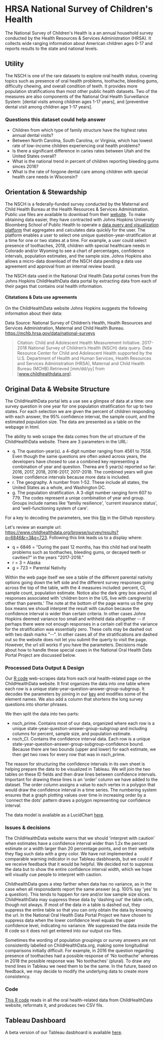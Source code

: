 # HRSA National Survey of Children's Health

The National Survey of Children's Health is a an annual household survey conducted by the Health Resources & Services Administration (HRSA). It collects wide ranging information about American children ages 0-17 and reports results to the state and national levels. 

## Utility

The NSCH is one of the rare datasets to explore oral health status, covering topics such as presence of oral health problems, toothache, bleeding gums, difficulty chewing, and overall condition of teeth. It provides more population stratifications than most other public health datasets. Two of the measures are also components of the National Oral Health Surveillance System: [dental visits among children ages 1-17 years], and [preventive dental visit among children age 1-17 years].


### Questions this dataset could help answer

* Children from which type of family structure have the highest rates annual dental visits?
* Between North Carolina, South Carolina, or Virginia, which has lowest rate of low-income children experiencing oral health problems?
* Is there a significant difference in caries rates between Utah and the United States overall?
* What is the national trend in percent of children reporting bleeding gums sinces 2016?
* What is the rate of forgone dental care among children with special health care needs in Wisconsin?

## Orientation & Stewardship  

The NSCH is a federally-funded survey conducted by the Maternal and Child Health Bureau at the Health Resources & Services Administration. Public use files are available to download from their [website](https://www.census.gov/programs-surveys/nsch.html). To make obtaining data easier, they have contracted with Johns Hopkins University Bloomberg School of Public Health to operate a [data query and visualization platform](https://www.childhealthdata.org/) that aggregates and calculates data quickly for the user. The platform enables a user to select one unique question-year-stratification at a time for one or two states at a time. For example, a user could select presence of toothaches, 2018, children with special healthcare needs in Colorado and/or Wyoming to see a chart of percentages, confidence intervals, population estimates, and the sample size. Johns Hopkins also allows a micro-data download of the NSCH data pending a data use agreement and approval from an internal review board.

The NSCH data used in the National Oral Health Data portal comes from the Johns Hopkins ChildHealthData data portal by extracting data from each of their pages that contains oral health information.

#### Citatations & Data use agreements

On the ChildHealthData website Johns Hopkins suggests the following information about their data:

Data Source: National Survey of Children’s Health, Health Resources and Services Administration, Maternal and Child Health Bureau. https://mchb.hrsa.gov/data/national-surveys

>Citation: Child and Adolescent Health Measurement Initiative. 2017-2018 National Survey of Children’s Health (NSCH) data query. Data Resource Center for Child and Adolescent Health supported by the U.S. Department of Health and Human Services, Health Resources and Services Administration (HRSA), Maternal and Child Health Bureau (MCHB).Retrieved [mm/dd/yy] from [www.childhealthdata.org].

## Original Data & Website Structure

The ChildHealthData portal lets a use see a glimpse of data at a time: one survey question in one year for one population stratification for up to two states. For each selection we are given the percent of children responding with each answer, the 95% confidence interval, the sample count, and the estimated population size. The data are presented as a table on the webpage in html.

The ability to web scrape the data comes from the url structure of the ChildHealthData website. There are 3 parameters in the URL: 
* q. The question-year(s). a 4-digit number ranging from 4561 to 7558. Even though the same questions are often asked across years, the developers have chosed to use a combined key representing a combination of year and question. Therea are 5 year(s) reported so far: 2016, 2017, 2018, 2016-2017, 2017-2018. The combined years will give lower confidence intervals because more data is included. 
* r. The geography. A number from 1-52. These include all states, the United States as a whole, and Washington DC.
* g. The population stratification. A 3-digit number ranging form 607 to 779. The codes represent a uniqe combination of year and group. Groups include names like 'familiy resilience', 'current insurance status', and 'well-functioning system of care'.

For a key to decoding the parameters, see this [file](https://github.com/PositiveSumData/NationalOralHealthDataPortal/blob/master/Data/National_Survey_of_Childrens_Health/Key.xlsx) in the Github repository.

Let's review an example url: https://www.childhealthdata.org/browse/survey/results?q=6846&r=3&g=723. Following this link leads us to a display where:
* q = 6846 = "During the past 12 months, has this child had oral health problems such as toothaches, bleeding gums, or decayed teeth or cavities?" in the years "2017-2018."
* r = 3 = Alaska
* g = 723 = Parental Nativity

Within the web page itself we see a table of the different parental nativity options going down the left side and the different survey responses going across the top of the table, with the 4 measures included: percent, CI, sample count, population estimate. Notice also the dark grey box around all responses associated with 'children born in the US, live with caregiver(s) other than parents.' The note at the bottom of the page warns us the grey box means we shoudl interpret the result with caution because the confidence interval is wider than certain criteria. In other cases Johns Hopkins deemed variance too small and withheld data altogether -- if perhaps there were not enough responses in a certain cell that the variance for the stratification was essentially zero. These cells may be dashed out with two dash marks "--". In other cases all of the stratifications are dashed out so the website does not let you submit the querty to visit the page. However, the url sill works if you have the parameters. Decisions made about how to handle these special cases in the National Oral Health Data Portal Project are discussed below. 

### Processed Data Output & Design
Our [R code](https://github.com/PositiveSumData/NationalOralHealthDataPortal/blob/master/Data/National_Survey_of_Childrens_Health/NSCH%20r%20code.R) web-scrapes data from each oral health-related page on the ChildHealthData website. It first organizes the data into one table where each row is a unique state-year-question-answer-group-subgroup. It decodes the parameters by joining in our [key](https://github.com/PositiveSumData/NationalOralHealthDataPortal/blob/master/Data/National_Survey_of_Childrens_Health/Key.xlsx) and modifies some of the element names. We also add a column that shortens the long survey questions into shorter phrases.

We then split the data into two parts: 
* nsch_prime. Contains most of our data, organized where each row is a unique state-year-question-answer-group-subgroup and including columns for percent, sample size, and population estimate.
* nsch_CI. Contains the confidence interval data. Each row is a unique state-year-question-answer-group-subgroup-confidence bound. Because there are two bounds (upper and lower) for each estimate, we then get two rows for every row that was in nsch_prime. 

The reason for structuring the confidence intervals in its own sheet is helping prepare the data to be visualized in Tableau. We will join the two tables on these ID fields and then draw lines between confidence intervals. Important for drawing these lines is an 'order' column we have added to the dataset. The order column assigns a value to each vertex in a polygon that would draw the confidence interval in a time series. The numbering system ensures that a graph plotting values over time in increasing order by a 'connect the dots' pattern draws a polygon representing our confidence interval.

The data model is available as a LucidChart [here](https://app.lucidchart.com/invitations/accept/bec22ad3-1e54-4bcc-b82a-7a82d09bf4a6). 

### Issues & decisions

The ChildHealthData website warns that we should 'interpret with caution' when estimates have a confidence interval wider than 1.2x the percent estimate or a width larger than 20 percentage points, and on their website they flag such data with a grey color. We have not implemented a comparable warning indicator in our Tableau dasbhoards, but we could if we receive feedback that it would be helpful. We decided not to suppress the data but to show the entire confidence interval width, which we hope will visually cue people to interpret with caution.

ChildhealthData goes a step farther when data has no variance, as in the case when all responsdants report the same answer (e.g. 100% say 'yes' to a question). This tends to happen for rare and/or low sample size slices. ChildHealthData may suppress these data by 'dashing out' the table cells, though not always. If most of the data in a table is dashed out, they suppress the entire table so that you can only obtain the data by knowing the url. In the National Oral Health Data Portal Project we have chosen to suppress data when the lower confidence level equals the upper confidence level, indicating no variance. We suppressed the data inside the R code so it does not get entered into our output csv files. 

Sometimes the wording of population groupings or survey answers are not consistently labelled on ChildHealthData.org, making some longitudinal comparisons initially difficult. For example, in 2016 the question regarding presence of toothaches had a possible response of 'No toothache' whereas in 2018 the possible response was 'No toothaches' (plural). To draw any trend lines in Tableau we need them to be the same. In the future, based on feedback, we may decide to modify the underlying data to create more consistency.

### Code

[This R code](https://github.com/PositiveSumData/NationalOralHealthDataPortal/blob/master/Data/National_Survey_of_Childrens_Health/NSCH%20r%20code.R) reads in all the oral health-related data from ChildHealthData website, reformats it, and produces two CSV fils.  


## Tableau Dashboard
A beta version of our Tableau dasbhoard is available [here](https://public.tableau.com/views/NSCH3/StateComparisonDash?:language=en&:display_count=y&publish=yes&:origin=viz_share_link). 


